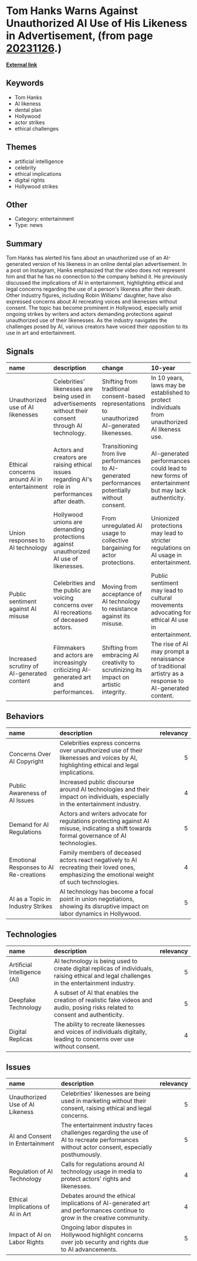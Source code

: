 # __Tom Hanks Warns Against Unauthorized AI Use of His Likeness in Advertisement__, (from page [20231126](https://kghosh.substack.com/p/20231126).)

__[External link](https://www.ign.com/articles/tom-hanks-warns-fans-beware-dental-plan-ad-featuring-ai-version-of-him?)__



## Keywords

* Tom Hanks
* AI likeness
* dental plan
* Hollywood
* actor strikes
* ethical challenges

## Themes

* artificial intelligence
* celebrity
* ethical implications
* digital rights
* Hollywood strikes

## Other

* Category: entertainment
* Type: news

## Summary

Tom Hanks has alerted his fans about an unauthorized use of an AI-generated version of his likeness in an online dental plan advertisement. In a post on Instagram, Hanks emphasized that the video does not represent him and that he has no connection to the company behind it. He previously discussed the implications of AI in entertainment, highlighting ethical and legal concerns regarding the use of a person's likeness after their death. Other industry figures, including Robin Williams' daughter, have also expressed concerns about AI recreating voices and likenesses without consent. The topic has become prominent in Hollywood, especially amid ongoing strikes by writers and actors demanding protections against unauthorized use of their likenesses. As the industry navigates the challenges posed by AI, various creators have voiced their opposition to its use in art and entertainment.

## Signals

| name                                        | description                                                                                           | change                                                                                           | 10-year                                                                                                | driving-force                                                                                  |   relevancy |
|:--------------------------------------------|:------------------------------------------------------------------------------------------------------|:-------------------------------------------------------------------------------------------------|:-------------------------------------------------------------------------------------------------------|:-----------------------------------------------------------------------------------------------|------------:|
| Unauthorized use of AI likenesses           | Celebrities' likenesses are being used in advertisements without their consent through AI technology. | Shifting from traditional consent-based representations to unauthorized AI-generated likenesses. | In 10 years, laws may be established to protect individuals from unauthorized AI likeness use.         | Growing accessibility and capability of AI technology to replicate human likenesses.           |           4 |
| Ethical concerns around AI in entertainment | Actors and creators are raising ethical issues regarding AI's role in performances after death.       | Transitioning from live performances to AI-generated performances potentially without consent.   | AI-generated performances could lead to new forms of entertainment but may lack authenticity.          | The desire for continued legacy and profitability from past performances.                      |           5 |
| Union responses to AI technology            | Hollywood unions are demanding protections against unauthorized AI use of likenesses.                 | From unregulated AI usage to collective bargaining for actor protections.                        | Unionized protections may lead to stricter regulations on AI usage in entertainment.                   | The need to safeguard actors' rights and livelihoods in the changing industry landscape.       |           5 |
| Public sentiment against AI misuse          | Celebrities and the public are voicing concerns over AI recreations of deceased actors.               | Moving from acceptance of AI technology to resistance against its misuse.                        | Public sentiment may lead to cultural movements advocating for ethical AI use in entertainment.        | The emotional connection to original actors and the perceived disrespect towards their legacy. |           4 |
| Increased scrutiny of AI-generated content  | Filmmakers and actors are increasingly criticizing AI-generated art and performances.                 | Shifting from embracing AI creativity to scrutinizing its impact on artistic integrity.          | The rise of AI may prompt a renaissance of traditional artistry as a response to AI-generated content. | A reaction to the perceived degradation of artistic quality by AI technologies.                |           3 |

## Behaviors

| name                                   | description                                                                                                                                  |   relevancy |
|:---------------------------------------|:---------------------------------------------------------------------------------------------------------------------------------------------|------------:|
| Concerns Over AI Copyright             | Celebrities express concerns over unauthorized use of their likenesses and voices by AI, highlighting ethical and legal implications.        |           5 |
| Public Awareness of AI Issues          | Increased public discourse around AI technologies and their impact on individuals, especially in the entertainment industry.                 |           4 |
| Demand for AI Regulations              | Actors and writers advocate for regulations protecting against AI misuse, indicating a shift towards formal governance of AI technologies.   |           5 |
| Emotional Responses to AI Re-creations | Family members of deceased actors react negatively to AI recreating their loved ones, emphasizing the emotional weight of such technologies. |           4 |
| AI as a Topic in Industry Strikes      | AI technology has become a focal point in union negotiations, showing its disruptive impact on labor dynamics in Hollywood.                  |           5 |

## Technologies

| name                         | description                                                                                                                                |   relevancy |
|:-----------------------------|:-------------------------------------------------------------------------------------------------------------------------------------------|------------:|
| Artificial Intelligence (AI) | AI technology is being used to create digital replicas of individuals, raising ethical and legal challenges in the entertainment industry. |           5 |
| Deepfake Technology          | A subset of AI that enables the creation of realistic fake videos and audio, posing risks related to consent and authenticity.             |           5 |
| Digital Replicas             | The ability to recreate likenesses and voices of individuals digitally, leading to concerns over use without consent.                      |           4 |

## Issues

| name                              | description                                                                                                                                  |   relevancy |
|:----------------------------------|:---------------------------------------------------------------------------------------------------------------------------------------------|------------:|
| Unauthorized Use of AI Likeness   | Celebrities' likenesses are being used in marketing without their consent, raising ethical and legal concerns.                               |           5 |
| AI and Consent in Entertainment   | The entertainment industry faces challenges regarding the use of AI to recreate performances without actor consent, especially posthumously. |           5 |
| Regulation of AI Technology       | Calls for regulations around AI technology usage in media to protect actors' rights and likenesses.                                          |           4 |
| Ethical Implications of AI in Art | Debates around the ethical implications of AI-generated art and performances continue to grow in the creative community.                     |           4 |
| Impact of AI on Labor Rights      | Ongoing labor disputes in Hollywood highlight concerns over job security and rights due to AI advancements.                                  |           5 |